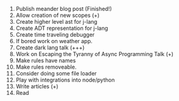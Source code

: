 1. Publish meander blog post (Finished!)
2. Allow creation of new scopes (+)
3. Create higher level ast for j-lang
4. Create ADT representation for j-lang
5. Create time traveling debugger
6. If bored work on weather app.
7. Create dark lang talk (+++)
8. Work on Escaping the Tyranny of Async Programming Talk (+)
9. Make rules have names
10. Make rules removeable.
11. Consider doing some file loader
12. Play with integrations into node/python
13. Write articles (+)
14. Read